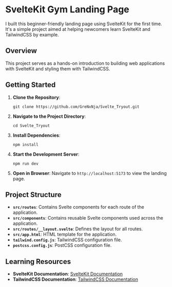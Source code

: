 # SvelteKit Gym Landing Page

I built this beginner-friendly landing page using SvelteKit for the first time. It's a simple project aimed at helping newcomers learn SvelteKit and TailwindCSS by example.

## Overview

This project serves as a hands-on introduction to building web applications with SvelteKit and styling them with TailwindCSS.

## Getting Started

1. **Clone the Repository**:

   ```
   git clone https://github.com/GreNxNja/Svelte_Tryout.git
   ```

2. **Navigate to the Project Directory**:

   ```
   cd Svelte_Tryout
   ```

3. **Install Dependencies**:

   ```
   npm install
   ```

4. **Start the Development Server**:

   ```
   npm run dev
   ```

5. **Open in Browser**:
   Navigate to `http://localhost:5173` to view the landing page.

## Project Structure

- **`src/routes`**: Contains Svelte components for each route of the application.
- **`src/components`**: Contains reusable Svelte components used across the application.
- **`src/routes/__layout.svelte`**: Defines the layout for all routes.
- **`src/app.html`**: HTML template for the application.
- **`tailwind.config.js`**: TailwindCSS configuration file.
- **`postcss.config.js`**: PostCSS configuration file.

## Learning Resources

- **SvelteKit Documentation**: [SvelteKit Documentation](https://kit.svelte.dev/docs)
- **TailwindCSS Documentation**: [TailwindCSS Documentation](https://tailwindcss.com/docs)



